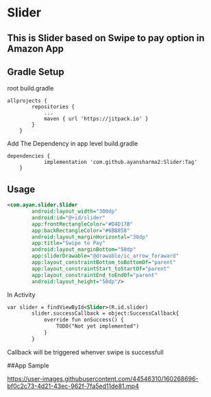 # Slider


## This is Slider based on Swipe to pay option in Amazon App

Gradle Setup
----------

root build.gradle
```
allprojects {
		repositories {
			...
			maven { url 'https://jitpack.io' }
		}
	}
```

Add The Dependency in app level build.gradle

```
dependencies {
	        implementation 'com.github.ayansharma2:Slider:Tag'
	}

```


Usage
-----
```xml
<com.ayan.slider.Slider
        android:layout_width="300dp"
        android:id="@+id/slider"
        app:frontRectangleColor="#D4D17B"
        app:backRectangleColor="#6BB858"
        android:layout_marginHorizontal="30dp"
        app:title="Swipe to Pay"
        android:layout_marginBottom="50dp"
        app:sliderDrawable="@drawable/ic_arrow_foraward"
        app:layout_constraintBottom_toBottomOf="parent"
        app:layout_constraintStart_toStartOf="parent"
        app:layout_constraintEnd_toEndOf="parent"
        android:layout_height="50dp"/>
```


In Activity


```xml
var slider = findViewById<Slider>(R.id.slider)        
        slider.successCallback = object:SuccessCallback{
            override fun onSuccess() {
                TODO("Not yet implemented")
            }
        }
```
Callback will be triggered whenver swipe is successfull

##App Sample





https://user-images.githubusercontent.com/44546310/160268696-bf0c2c73-4d21-43ec-962f-7fa5ed11de81.mp4



